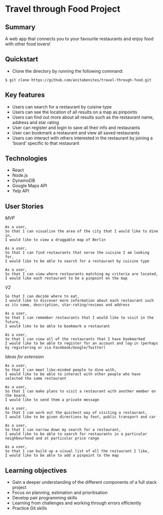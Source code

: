 # Travel through Food Project

## Summary
A web app that connects you to your favourite restaurants and enjoy food with other food lovers!

## Quickstart

* Clone the directory by running the following command:

```
$ git clone https://github.com/anitabenites/travel-through-food.git
```

## Key features
* Users can search for a restaurant by cuisine type
* Users can see the location of all results on a map as pinpoints
* Users can find out more about all results such as the restaurant name, address and star rating
* User can register and login to save all their info and restaurants
* User can bookmark a restaurant and view all saved restaurants
* Users can interact with others interested in the restaurant by joining a ‘board’ specific to that restaurant

## Technologies
* React
* Node.js
* DynamoDB
* Google Maps API
* Yelp API

## User Stories

*MVP*

```
As a user,
So that I can visualise the area of the city that I would like to dine in,
I would like to view a draggable map of Berlin
```

```
As a user,
So that I can find restaurants that serve the cuisine I am looking for,
I would like to be able to search for a restaurant by cuisine type
```

```
As a user,
So that I can view where restaurants matching my criteria are located,
I would like each restaurant to be a pinpoint on the map
```

*V2*

```As a user,
So that I can decide where to eat,
I would like to discover more information about each restaurant such as its name, description, star-rating/reviews and address
```

```
As a user,
So that I can remember restaurants that I would like to visit in the future,
I would like to be able to bookmark a restaurant
```

```
As a user,
So that I can view all of the restaurants that I have bookmarked
I would like to be able to register for an account and log-in (perhaps by registering or via Facebook/Google/Twitter)
```

*Ideas for extension*
 ```
As a user,
So that I can meet like-minded people to dine with,
I would like to be able to interact with other people who have selected the same restaurant
```

```
As a user,
So that I can make plans to visit a restaurant with another member on the board,
I would like to send them a private message
```

```
As a user,
So that I can work out the quickest way of visiting a restaurant,
I would like to be given directions by foot, public transport and car
```

```
As a user,
So that I can narrow down my search for a restaurant,
I would like to be able to search for restaurants in a particular neighbourhood and at particular price range
```

```
As a user,
So that I can build up a visual list of all the restaurant I like,
I would like to be able to add a pinpoint to the map
```

## Learning objectives
* Gain a deeper understanding of the different components of a full stack project
* Focus on planning, estimation and prioritisation
* Develop pair programming skills
* Learning from challenges and working through errors efficiently
* Practice Git skills
